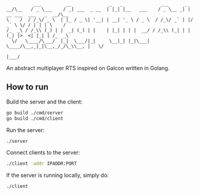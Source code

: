 
```
          ___         __              _   _              ___      _                         
__/\__   / _ \___    / _| ___  _ __  | |_| |__   ___    / _ \__ _| | __ ___  ___   _  __/\__
\    /  / /_\/ _ \  | |_ / _ \| '__| | __| '_ \ / _ \  / /_\/ _` | |/ _` \ \/ / | | | \    /
/_  _\ / /_\\ (_) | |  _| (_) | |    | |_| | | |  __/ / /_\\ (_| | | (_| |>  <| |_| | /_  _\
  \/   \____/\___/  |_|  \___/|_|     \__|_| |_|\___| \____/\__,_|_|\__,_/_/\_\\__, |   \/  
                                                                               |___/        
```

An abstract multiplayer RTS inspired on Galcon written in Golang.


How to run
----------

Build the server and the client:

```bash
go build ./cmd/server
go build ./cmd/client
```

Run the server:

```bash
./server
```

Connect clients to the server:

```bash
./client -addr IPADDR:PORT
```

If the server is running locally, simply do:

```bash
./client
```
